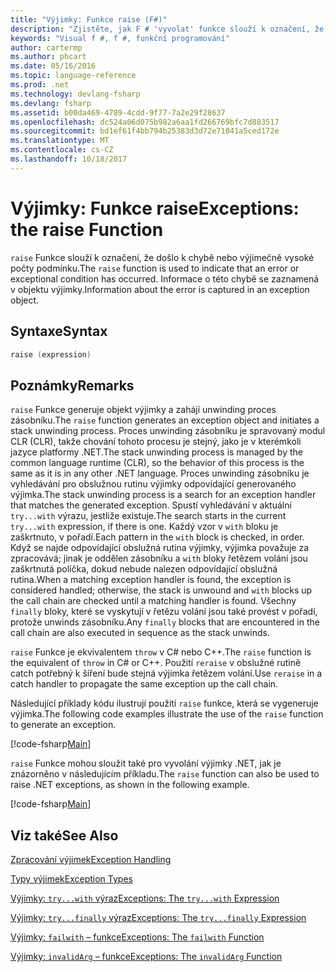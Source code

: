 ```yaml
---
title: "Výjimky: Funkce raise (F#)"
description: "Zjistěte, jak F # 'vyvolat' funkce slouží k označení, že došlo k chybě nebo výjimečně vysoké počty podmínku."
keywords: "Visual f #, f #, funkční programování"
author: cartermp
ms.author: phcart
ms.date: 05/16/2016
ms.topic: language-reference
ms.prod: .net
ms.technology: devlang-fsharp
ms.devlang: fsharp
ms.assetid: b00da469-4789-4cdd-9f77-7a2e29f28637
ms.openlocfilehash: dc524a06d075b982a6aa1fd266769bfc7d883517
ms.sourcegitcommit: bd1ef61f4bb794b25383d3d72e71041a5ced172e
ms.translationtype: MT
ms.contentlocale: cs-CZ
ms.lasthandoff: 10/18/2017
---
```

# <a name="exceptions-the-raise-function"></a><span data-ttu-id="af2a3-104">Výjimky: Funkce raise</span><span class="sxs-lookup"><span data-stu-id="af2a3-104">Exceptions: the raise Function</span></span>

<span data-ttu-id="af2a3-105">`raise` Funkce slouží k označení, že došlo k chybě nebo výjimečně vysoké počty podmínku.</span><span class="sxs-lookup"><span data-stu-id="af2a3-105">The `raise` function is used to indicate that an error or exceptional condition has occurred.</span></span> <span data-ttu-id="af2a3-106">Informace o této chybě se zaznamená v objektu výjimky.</span><span class="sxs-lookup"><span data-stu-id="af2a3-106">Information about the error is captured in an exception object.</span></span>


## <a name="syntax"></a><span data-ttu-id="af2a3-107">Syntaxe</span><span class="sxs-lookup"><span data-stu-id="af2a3-107">Syntax</span></span>

```fsharp
raise (expression)
```

## <a name="remarks"></a><span data-ttu-id="af2a3-108">Poznámky</span><span class="sxs-lookup"><span data-stu-id="af2a3-108">Remarks</span></span>
<span data-ttu-id="af2a3-109">`raise` Funkce generuje objekt výjimky a zahájí unwinding proces zásobníku.</span><span class="sxs-lookup"><span data-stu-id="af2a3-109">The `raise` function generates an exception object and initiates a stack unwinding process.</span></span> <span data-ttu-id="af2a3-110">Proces unwinding zásobníku je spravovaný modul CLR (CLR), takže chování tohoto procesu je stejný, jako je v kterémkoli jazyce platformy .NET.</span><span class="sxs-lookup"><span data-stu-id="af2a3-110">The stack unwinding process is managed by the common language runtime (CLR), so the behavior of this process is the same as it is in any other .NET language.</span></span> <span data-ttu-id="af2a3-111">Proces unwinding zásobníku je vyhledávání pro obslužnou rutinu výjimky odpovídající generovaného výjimka.</span><span class="sxs-lookup"><span data-stu-id="af2a3-111">The stack unwinding process is a search for an exception handler that matches the generated exception.</span></span> <span data-ttu-id="af2a3-112">Spustí vyhledávání v aktuální `try...with` výrazu, jestliže existuje.</span><span class="sxs-lookup"><span data-stu-id="af2a3-112">The search starts in the current `try...with` expression, if there is one.</span></span> <span data-ttu-id="af2a3-113">Každý vzor v `with` bloku je zaškrtnuto, v pořadí.</span><span class="sxs-lookup"><span data-stu-id="af2a3-113">Each pattern in the `with` block is checked, in order.</span></span> <span data-ttu-id="af2a3-114">Když se najde odpovídající obslužná rutina výjimky, výjimka považuje za zpracovává; jinak je oddělen zásobníku a `with` bloky řetězem volání jsou zaškrtnutá políčka, dokud nebude nalezen odpovídající obslužná rutina.</span><span class="sxs-lookup"><span data-stu-id="af2a3-114">When a matching exception handler is found, the exception is considered handled; otherwise, the stack is unwound and `with` blocks up the call chain are checked until a matching handler is found.</span></span> <span data-ttu-id="af2a3-115">Všechny `finally` bloky, které se vyskytují v řetězu volání jsou také provést v pořadí, protože unwinds zásobníku.</span><span class="sxs-lookup"><span data-stu-id="af2a3-115">Any `finally` blocks that are encountered in the call chain are also executed in sequence as the stack unwinds.</span></span>

<span data-ttu-id="af2a3-116">`raise` Funkce je ekvivalentem `throw` v C# nebo C++.</span><span class="sxs-lookup"><span data-stu-id="af2a3-116">The `raise` function is the equivalent of `throw` in C# or C++.</span></span> <span data-ttu-id="af2a3-117">Použití `reraise` v obslužné rutině catch potřebný k šíření bude stejná výjimka řetězem volání.</span><span class="sxs-lookup"><span data-stu-id="af2a3-117">Use `reraise` in a catch handler to propagate the same exception up the call chain.</span></span>

<span data-ttu-id="af2a3-118">Následující příklady kódu ilustrují použití `raise` funkce, která se vygeneruje výjimka.</span><span class="sxs-lookup"><span data-stu-id="af2a3-118">The following code examples illustrate the use of the `raise` function to generate an exception.</span></span>

[!code-fsharp[Main](../../../../samples/snippets/fsharp/lang-ref-2/snippet5801.fs)]

<span data-ttu-id="af2a3-119">`raise` Funkce mohou sloužit také pro vyvolání výjimky .NET, jak je znázorněno v následujícím příkladu.</span><span class="sxs-lookup"><span data-stu-id="af2a3-119">The `raise` function can also be used to raise .NET exceptions, as shown in the following example.</span></span>

[!code-fsharp[Main](../../../../samples/snippets/fsharp/lang-ref-2/snippet5802.fs)]
    
## <a name="see-also"></a><span data-ttu-id="af2a3-120">Viz také</span><span class="sxs-lookup"><span data-stu-id="af2a3-120">See Also</span></span>
[<span data-ttu-id="af2a3-121">Zpracování výjimek</span><span class="sxs-lookup"><span data-stu-id="af2a3-121">Exception Handling</span></span>](index.md)

[<span data-ttu-id="af2a3-122">Typy výjimek</span><span class="sxs-lookup"><span data-stu-id="af2a3-122">Exception Types</span></span>](exception-types.md)

[<span data-ttu-id="af2a3-123">Výjimky: `try...with` výraz</span><span class="sxs-lookup"><span data-stu-id="af2a3-123">Exceptions: The `try...with` Expression</span></span>](the-try-with-expression.md)

[<span data-ttu-id="af2a3-124">Výjimky: `try...finally` výraz</span><span class="sxs-lookup"><span data-stu-id="af2a3-124">Exceptions: The `try...finally` Expression</span></span>](the-try-finally-expression.md)

[<span data-ttu-id="af2a3-125">Výjimky: `failwith` – funkce</span><span class="sxs-lookup"><span data-stu-id="af2a3-125">Exceptions: The `failwith` Function</span></span>](the-failwith-function.md)

[<span data-ttu-id="af2a3-126">Výjimky: `invalidArg` – funkce</span><span class="sxs-lookup"><span data-stu-id="af2a3-126">Exceptions: The `invalidArg` Function</span></span>](the-invalidArg-function.md)
